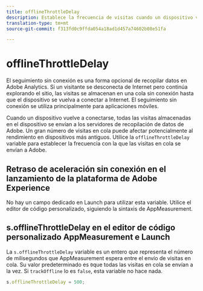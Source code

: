 ```yaml
---
title: offlineThrottleDelay
description: Establece la frecuencia de visitas cuando un dispositivo vuelve a conectarse.
translation-type: tm+mt
source-git-commit: f313fd0c9ffda054a18ad1d457a74602b08e51fa

---
```



# offlineThrottleDelay

El seguimiento sin conexión es una forma opcional de recopilar datos en Adobe Analytics. Si un visitante se desconecta de Internet pero continúa explorando el sitio, las visitas se almacenan en una cola sin conexión hasta que el dispositivo se vuelva a conectar a Internet. El seguimiento sin conexión se utiliza principalmente para aplicaciones móviles.

Cuando un dispositivo vuelve a conectarse, todas las visitas almacenadas en el dispositivo se envían a los servidores de recopilación de datos de Adobe. Un gran número de visitas en cola puede afectar potencialmente al rendimiento en dispositivos más antiguos. Utilice la `offlineThrottleDelay` variable para establecer la frecuencia con la que las visitas en cola se envían a Adobe.

## Retraso de aceleración sin conexión en el lanzamiento de la plataforma de Adobe Experience

No hay un campo dedicado en Launch para utilizar esta variable. Utilice el editor de código personalizado, siguiendo la sintaxis de AppMeasurement.

## s.offlineThrottleDelay en el editor de código personalizado AppMeasurement e Launch

La `s.offlineThrottleDelay` variable es un entero que representa el número de milisegundos que AppMeasurement espera entre el envío de visitas en cola. Su valor predeterminado es `0`que todas las visitas en cola se envían a la vez. Si `trackOffline` lo es `false`, esta variable no hace nada.

```js
s.offlineThrottleDelay = 500;
```

